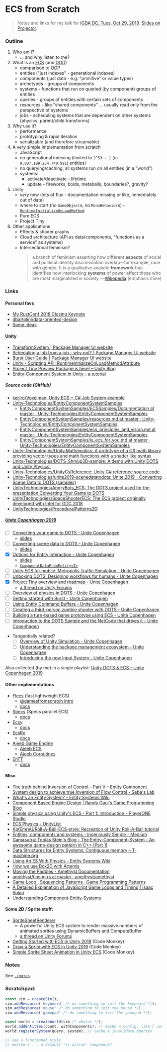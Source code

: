 # ECS from Scratch

> Notes and links for my talk for [IGDA DC, Tues. Oct 29, 2019](https://www.meetup.com/IGDA-DC/events/265101365/). [Slides on Projector](http://bit.ly/ecs-from-scratch).

### Outline

1. Who am I?
   - … and why listen to me?
2. What is an <abbr title="entity-component-system">ECS</abbr> (and <abbr title="data oriented design">DOD</abbr>)
   - comparison to <abbr title="object oriented programming">OOP</abbr>
   - entities ("just indexes" - generational indexes)
   - components (just data - e.g. "primitive" or value types)
   - archetypes - groups of components
   - systems - functions that run on queried (by component) groups of entities
   - queries - groups of entities with certain sets of components
   - resources - like "shared components" … usually read only from the perspective of systems
   - jobs - scheduling systems that are dependent on other systems (physics, parent/child transforms)
3. Why use it?
   - performance
   - prototyping & rapid iteration
   - serializable (and therefore streamable)
4. A _very_ simple implementation from scratch
   - JavaScript
   - no generational indexing (limited to `2^53 - 1` (or `9,007,199,254,740,991`) entities)
   - no querying/caching, all systems run on all entities (in a "world")
   - systems:
     - activate/deactivate - lifetime
     - update - fireworks, boids, metaballs, boundaries?, gravity?
5. Unity
   - _very_ new (lots of flux - documentation missing or like, immediately out of date)
   - where to start (no `GameObject`s, no `MonoBehavior`s) - [`RuntimeInitializeOnLoadMethod`](https://docs.unity3d.com/ScriptReference/RuntimeInitializeOnLoadMethodAttribute.html)
   - Pure ECS
   - Project Tiny
6. Other applications
   - Effects & shader graphs
   - Cloud architecture (API as data/components, "functions as a service" as systems)
   - Intersectional feminism?
     > a branch of feminism asserting how different **aspects** of social and political identity discrimination overlap--for example, race with gender. It is a qualitative analytic **framework** that identifies how interlocking **systems** of power affect those who are most marginalized in society.
     > --[Wikepedia](https://en.wikipedia.org/wiki/Intersectionality) (emphasis mine)

### Links

#### Personal favs

- [My RustConf 2018 Closing Keynote](https://kyren.github.io/2018/09/14/rustconf-talk.html#back-to-the-beginning)
- [dbartolini/data-oriented-design](https://github.com/dbartolini/data-oriented-design)
- [Some ideas](https://gist.github.com/mysterycommand/c78c5dc6446dda940d49b36ee6529c45)

#### Unity

- [TransformSystem | Package Manager UI website](https://docs.unity3d.com/Packages/com.unity.entities@0.0/manual/transform_system.html)
- [Scheduling a job from a job - why not? | Package Manager UI website](https://docs.unity3d.com/Packages/com.unity.jobs@0.0/manual/scheduling_a_job_from_a_job.html)
- [Burst User Guide | Package Manager UI website](https://docs.unity3d.com/Packages/com.unity.burst@1.0/manual/index.html)
- [Unity - Scripting API: RuntimeInitializeOnLoadMethodAttribute](https://docs.unity3d.com/ScriptReference/RuntimeInitializeOnLoadMethodAttribute.html)
- [Project Tiny Preview Package is here! – Unity Blog](https://blogs.unity3d.com/2018/12/05/project-tiny-preview-package-is-here/)
- [Entity-Component System in Unity – a tutorial](https://blogs.msdn.microsoft.com/uk_faculty_connection/2018/05/08/entity-component-system-in-unity-a-tutorial/)

##### Source code (GitHub)

- [keijiro/Voxelman: Unity ECS + C# Job System example](https://github.com/keijiro/Voxelman)
- [Unity-Technologies/EntityComponentSystemSamples](https://github.com/Unity-Technologies/EntityComponentSystemSamples)
  - [EntityComponentSystemSamples/ECSSamples/Documentation at master · Unity-Technologies/EntityComponentSystemSamples](https://github.com/Unity-Technologies/EntityComponentSystemSamples/tree/master/ECSSamples/Documentation)
  - [EntityComponentSystemSamples/resources.md at master · Unity-Technologies/EntityComponentSystemSamples](https://github.com/Unity-Technologies/EntityComponentSystemSamples/blob/master/ECSSamples/Documentation/resources.md)
  - [EntityComponentSystemSamples/ecs_principles_and_vision.md at master · Unity-Technologies/EntityComponentSystemSamples](https://github.com/Unity-Technologies/EntityComponentSystemSamples/blob/master/ECSSamples/Documentation/ecs_principles_and_vision.md)
  - [EntityComponentSystemSamples/is_ecs_for_you.md at master · Unity-Technologies/EntityComponentSystemSamples](https://github.com/Unity-Technologies/EntityComponentSystemSamples/blob/master/ECSSamples/Documentation/is_ecs_for_you.md)
- [Unity-Technologies/Unity.Mathematics: A prototype of a C# math library providing vector types and math functions with a shader like syntax](https://github.com/Unity-Technologies/Unity.Mathematics)
- [Unity-Technologies/DOTS-Shmup3D-sample: A demo with Unity DOTS and Unity Physics.](https://github.com/Unity-Technologies/DOTS-Shmup3D-sample)
- [Unity-Technologies/UnityCsReference: Unity C# reference source code](https://github.com/Unity-Technologies/UnityCsReference)
- [Unity-Technologies/unite2019-scenedatatodots: Unite 2019 - Converting Scene Data to DOTS (samples)](https://github.com/Unity-Technologies/unite2019-scenedatatodots)
- [UnityTechnologies/AngryBots_ECS: The DOTS project used for the presentation Converting Your Game to DOTS](https://github.com/unitytechnologies/angrybots_ecs)
- [UnityTechnologies/SpaceShooterECS: The ECS project originally developed with Intel for GDC 2018](https://github.com/UnityTechnologies/SpaceShooterECS)
- [UnityTechnologies/ProceduralPatterns2D](https://github.com/UnityTechnologies/ProceduralPatterns2D)

##### [Unite Copenhagen 2019](https://www.youtube.com/playlist?list=PLX2vGYjWbI0RzLRaqsqcgnuc2RvLPTUmi)

- [ ] [Converting your game to DOTS - Unite Copenhagen](https://youtu.be/BNMrevfB6Q0)
  - [slides](https://www.slideshare.net/unity3d/converting-your-game-to-dots-unite-copenhagen-2019)
- [ ] [Converting scene data to DOTS - Unite Copenhagen](https://youtu.be/TdlhTrq1oYk)
  - [slides](https://www.slideshare.net/unity3d/converting-scene-data-to-dots-unite-copenhagen-2019)
- [x] [Options for Entity interaction - Unite Copenhagen](https://youtu.be/KuGRkC6wzMY)
  - [slides](https://www.slideshare.net/unity3d/options-for-entity-interaction-unite-copenhagen-2019)
  - [`ComponentDataFromEntity<T>`](https://docs.unity3d.com/Packages/com.unity.entities@0.0/api/Unity.Entities.ComponentDataFromEntity-1.html)
- [ ] [Unity ECS for mobile: Metropolis Traffic Simulation - Unite Copenhagen](https://youtu.be/iCnYm7kRC1g)
- [ ] [Unboxing DOTS: Designing workflows for humans - Unite Copenhagen](https://youtu.be/VXuR8VVQzwQ)
- [x] [Project Tiny overview and roadmap - Unite Copenhagen](https://youtu.be/kNK_niBNkMY)
  - [a thread on Unity Forums](https://forum.unity.com/threads/wheres-the-project-tiny-package-cant-find-it-in-package-manager.761381/)
- [ ] [Overview of physics in DOTS - Unite Copenhagen](https://youtu.be/tI9QfqQ9ATA)
- [ ] [Getting started with Burst - Unite Copenhagen](https://youtu.be/Tzn-nX9hK1o)
- [ ] [Using Entity Command Buffers - Unite Copenhagen](https://youtu.be/SecJibpoTYw)
- [ ] [Creating a third-person zombie shooter with DOTS - Unite Copenhagen](https://youtu.be/yTGhg905SCs)
- [ ] [Building a turn-based game prototype using ECS - Unite Copenhagen](https://youtu.be/mL4qrt-15TE)
- [ ] [Introduction to the DOTS Sample and the NetCode that drives it - Unite Copenhagen](https://youtu.be/P_-FoJuaYOI)
- Tangentially related?
  - [ ] [Overview of Unity Simulation - Unite Copenhagen](https://youtu.be/IoF4JemHw2o)
  - [ ] [Understanding the package management ecosystem - Unite Copenhagen](https://youtu.be/22HIEQTyozQ)
  - [ ] [Introducing the new Input System - Unite Copenhagen](https://youtu.be/hw3Gk5PoZ6A)

Also collected (by me) in a single playlist: [Unity DOTS & ECS - Unite Copenhagen 2019](https://www.youtube.com/playlist?list=PLU0pFxOcoc94fVbfEJmpJCkxFhybP4cos)

#### Other implementations

- [Flecs](https://github.com/SanderMertens/flecs) (fast lightweight ECS)
  - [@gamesfromscratch intro](https://www.gamefromscratch.com/post/2019/10/02/FLECS-Fast-Lightweight-Entity-Component-System.aspx)
  - [docs](https://github.com/SanderMertens/flecs/blob/master/Manual.md)
- [Specs](https://github.com/slide-rs/specs) (Specs parallel ECS)
  - [docs](https://slide-rs.github.io/specs/)
- [Ecsy](https://github.com/MozillaReality/ecsy)
  - [docs](https://ecsy.io/docs/#/)
- [EcsRx](https://github.com/EcsRx/ecsrx)
  - [docs](https://ecsrx.gitbook.io/project/)
- [Ajeeb Game Engine](https://github.com/nasser/ajeeb)
  - [Ajeeb ECS](https://github.com/nasser/ajeeb-ecs)
  - [Ajeeb Coroutines](https://github.com/nasser/ajeeb-coroutines)
- [EnTT](https://github.com/skypjack/entt)
  - [docs](https://github.com/skypjack/entt/wiki)

#### Misc

- [The truth behind Inversion of Control – Part V – Entity Component System design to achieve true Inversion of Flow Control - Seba&#39;s Lab](http://www.sebaslab.com/ecs-design-to-achieve-true-inversion-of-flow-control/)
- [What&#39;s an Entity System? - Entity Systems Wiki](http://entity-systems-wiki.t-machine.org/)
- [Component Based Engine Design | Randy Gaul&#39;s Game Programming Blog](https://www.randygaul.net/2013/05/20/component-based-engine-design/)
- [Simple physics using Unity&#39;s ECS - Part 1: Introduction - PlayerONE Studio](https://playerone-studio.com/simple-physics-unity-ecs-introduction)
- [ECS Physics - UnityList](https://unitylist.com/p/g5f/ECS-Physics)
- [KptEmreU/Roll-A-Ball-ECS-style: Recreation of Unity Roll-A-Ball tutorial](https://github.com/KptEmreU/Roll-A-Ball-ECS-style)
- [Entities, components and systems - Ingeniously Simple - Medium](https://medium.com/ingeniouslysimple/entities-components-and-systems-89c31464240d)
- [Gamasutra: Tobias Stein&#39;s Blog - The Entity-Component-System - An awesome game-design pattern in C++ (Part 1)](https://www.gamasutra.com/blogs/TobiasStein/20171122/310172/The_EntityComponentSystem__An_awesome_gamedesign_pattern_in_C_Part_1.php)
- [Data Structures for Entity Systems: Contiguous memory – T-machine.org](http://t-machine.org/index.php/2014/03/08/data-structures-for-entity-systems-contiguous-memory/)
- [Using An ES With Physics - Entity Systems Wiki](http://entity-systems-wiki.t-machine.org/using-an-es-with-physics)
- [How we use Box2D with Artemis](https://blog.gemserk.com/2012/02/02/how-we-use-box2d-with-artemis/)
- [Moving the Paddles - Amethyst Documentation](https://book.amethyst.rs/stable/pong-tutorial/pong-tutorial-03.html)
- [amethyst/timing.rs at master · amethyst/amethyst](https://github.com/amethyst/amethyst/blob/master/amethyst_core/src/timing.rs)
- [Game Loop · Sequencing Patterns · Game Programming Patterns](http://gameprogrammingpatterns.com/game-loop.html#play-catch-up)
- [A Detailed Explanation of JavaScript Game Loops and Timing | Isaac Sukin](https://isaacsukin.com/news/2015/01/detailed-explanation-javascript-game-loops-and-timing#panic-spiral-death)
- [Understanding Component-Entity-Systems](https://www.gamedev.net/articles/programming/general-and-gameplay-programming/understanding-component-entity-systems-r3013)

#### Some 2D / Sprite stuff:

- [SpriteSheetRenderer](https://github.com/fabriziospadaro/SpriteSheetRenderer)
  - A powerful Unity ECS system to render massive numbers of animated sprites using DynamicBuffers and ComputeBuffer
  - [a thread on Unity Forums](https://forum.unity.com/threads/200k-dynamic-animated-sprites-at-80fps.695809/)
- [Getting Started with ECS in Unity 2019](https://youtu.be/ILfUuBLfzGI) (Code Monkey)
- [Draw a Sprite with ECS in Unity 2019](https://youtu.be/6eV9NR3Vb9U) (Code Monkey)
- [Simple Sprite Sheet Animation in Unity ECS](https://youtu.be/tvi44I_SK3w) (Code Monkey)

### Notes

See [`./notes`](./notes).

### Scratchpad:

```ts
const sim = createSim();
sim.addResource('keyboard' /* do something to init the keyboard */);
sim.addResource('mouse' /* do something to init the mouse */);
sim.addResource('gamepad' /* do something to init the gamepad */);

const world = createWorld(sim /* whatev */);
world.addEntities(count, withComponents); // maybe a config, like { count: number, withComponents: Component[] }
world.registerSystem(query, system); // cache & invalidate queries

// use a functional style
// emitters ... a default "is active" component?
```
